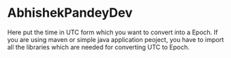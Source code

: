 # AbhishekPandeyDev
Here put the time in UTC form which you want to convert into a Epoch.
If you are using maven or simple java application peoject, you have to
import all the libraries which are needed for converting UTC to Epoch.
